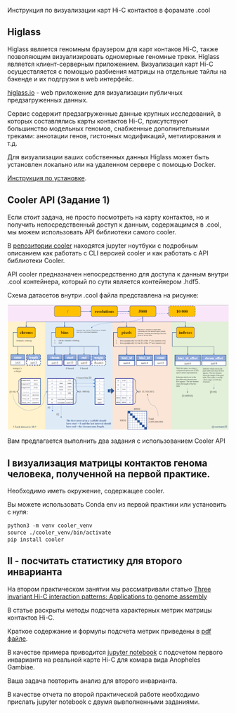 Инструкция по визуализации карт Hi-C контактов в форамате .cool

## Higlass

Higlass является геномным браузером для карт контаков Hi-C, также позволяющим визуализировать одномерные геномные треки. Higlass является клиент-серверным приложением. Визуализация карт Hi-C осуществляется с помощью разбиения матрицы на отдельные тайлы на бэкенде и их подгрузки в web интерфейс.

[higlass.io](http://higlass.io/) - web приложение для визуализации публичных предзагруженных данных.

Сервис содержит предзагруженные данные крупных исследований, в которых составлялись карты контактов Hi-C, присутствуют большинство модельных геномов, снабженные дополнительными треками: аннотации генов, гистонных модификаций, метилирования и т.д.

Для визуализации ваших собственных данных Higlass может быть установлен локально или на удаленном сервере с помощью Docker. 

[Инструкция по установке](https://docs.higlass.io/tutorial.html).

## Cooler API (Задание 1)

Если стоит задача, не просто посмотреть на карту контактов, но и получить непосредственный доступ к данным, содержащимся в .cool, мы можем использовать API библиотеки самого cooler.

В [репозитории cooler](https://github.com/open2c/cooler-binder) находятся jupyter ноутбуки с подробным описанием как работать с CLI версией cooler и как работать с API библиотеки Cooler.

API cooler предназначен непосредственно для доступа к данным внутри .cool контейнера, который по сути является контейнером .hdf5.

Схема датасетов внутри .cool файла представлена на рисунке:

<p align="center">
  <img src="img/cool_scheme.png" alt=".cool scheme">
</p>

Вам предлагается выполнить два задания с использованием Cooler API

## I визуализация матрицы контактов генома человека, полученной на первой практике.

Необходимо иметь окружение, содержащее cooler. 

Вы можете использовать Conda env из первой практики или установить с нуля:

```{bash}
python3 -m venv cooler_venv
source ./cooler_venv/bin/activate
pip install cooler
```

## II - посчитать статистику для второго инварианта

На втором практическом занятии мы рассматривали статью [Three invariant Hi-C interaction patterns: Applications to genome assembly](https://www.sciencedirect.com/science/article/abs/pii/S1046202317302414)

В статье раскрыты методы подсчета характерных метрик матрицы контактов Hi-C.

Краткое содержание и формулы подсчета метрик приведены в [pdf файле](./invariant_patterns.pdf).

В качестве примера приводится [jupyter notebook](./invariant_I.ipynb) с подсчетом первого инварианта на реальной карте Hi-C для комара вида Anopheles Gambiae.

Ваша задача повторить анализ для второго инварианта.

В качестве отчета по второй практической работе необходимо прислать jupyter notebook с двумя вывполненными заданиями.
